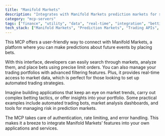 ```yaml
---
title: "Manifold Markets"
description: "Integrates with Manifold Markets prediction markets for search, analysis, betting, and portfolio management with limit orders and filtering."
category: "mcp-servers"
tags: ["finance", "utility", "data", "real-time", "integration", "betting", "portfolio management", "automated trading"]
tech_stack: ["Manifold Markets", "Prediction Markets", "Trading APIs", "WebSocket", "REST API", "real-time data access", "authentication", "error handling"]
---
```


This MCP offers a user-friendly way to connect with Manifold Markets, a platform where you can make predictions about future events by placing bets. 

With this interface, developers can easily search through markets, analyze them, and place bets using precise limit orders. You can also manage your trading portfolios with advanced filtering features. Plus, it provides real-time access to market data, which is perfect for those looking to set up automated trading strategies.

Imagine building applications that keep an eye on market trends, carry out complex betting tactics, or offer insights into your portfolio. Some practical examples include automated trading bots, market analysis dashboards, and tools for managing risk in prediction markets.

The MCP takes care of authentication, rate limiting, and error handling. This makes it a breeze to integrate Manifold Markets’ features into your own applications and services.